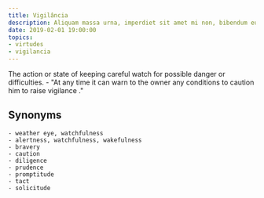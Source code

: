 ```yaml
---
title: Vigilância
description: Aliquam massa urna, imperdiet sit amet mi non, bibendum euismod est.
date: 2019-02-01 19:00:00
topics:
- virtudes
- vigilancia
---
```


The action or state of keeping careful watch for possible danger or difficulties.
	- "At any time it can warn to the owner any conditions to caution him to raise vigilance ."

## Synonyms
	- weather eye, watchfulness
	- alertness, watchfulness, wakefulness
	- bravery
	- caution
	- diligence
	- prudence
	- promptitude
	- tact
	- solicitude


